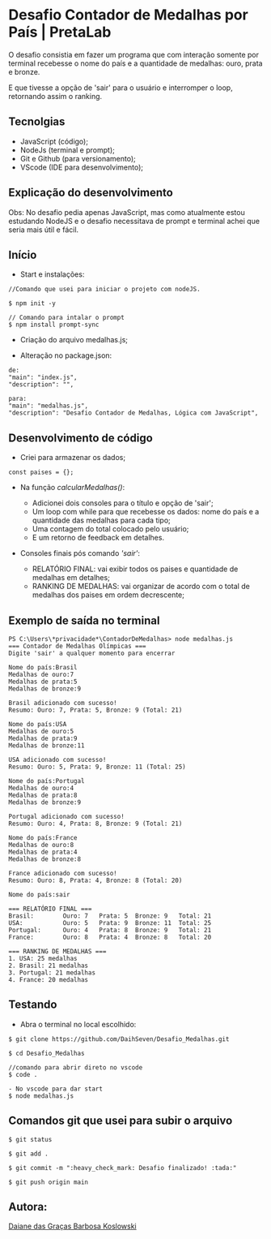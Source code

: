 # Desafio Contador de Medalhas por País | PretaLab

 O desafio consistia em fazer um programa que com interação somente por terminal recebesse o nome do país e a quantidade de medalhas: ouro, prata e bronze.

 E que tivesse a opção de 'sair' para o usuário e interromper o loop, retornando assim o ranking.

 ## Tecnolgias

 - JavaScript (código);
 - NodeJs (terminal e prompt);
 - Git e Github (para versionamento);
 - VScode (IDE para desenvolvimento);

 ## Explicação do desenvolvimento

 Obs: No desafio pedia apenas JavaScript, mas como atualmente estou estudando NodeJS e o desafio necessitava de prompt e terminal achei que seria mais útil e fácil.

 ## Início

 - Start e instalações:

 ````
//Comando que usei para iniciar o projeto com nodeJS.

$ npm init -y

// Comando para intalar o prompt
$ npm install prompt-sync

````
- Criação do arquivo medalhas.js;

- Alteração no package.json:
````
de:
"main": "index.js",
"description": "",

para:
"main": "medalhas.js",
"description": "Desafio Contador de Medalhas, Lógica com JavaScript",
````

## Desenvolvimento de código

- Criei para armazenar os dados;
````
const paises = {};
````

- Na função <i>calcularMedalhas()</i>:

    - Adicionei dois consoles para o título e opção de 'sair';
    - Um loop com while para que recebesse os dados: nome do país e a quantidade das medalhas para cada tipo;
    - Uma contagem do total colocado pelo usuário;
    - E um retorno de feedback em detalhes.

- Consoles finais pós comando <i>'sair'</i>:
    - RELATÓRIO FINAL: vai exibir todos os paises e quantidade de medalhas em detalhes;
    - RANKING DE MEDALHAS: vai organizar de acordo com o total de medalhas dos paises em ordem decrescente;

## Exemplo de saída no terminal
````
PS C:\Users\*privacidade*\ContadorDeMedalhas> node medalhas.js       
=== Contador de Medalhas Olímpicas ===
Digite 'sair' a qualquer momento para encerrar

Nome do país:Brasil
Medalhas de ouro:7
Medalhas de prata:5
Medalhas de bronze:9

Brasil adicionado com sucesso!
Resumo: Ouro: 7, Prata: 5, Bronze: 9 (Total: 21)

Nome do país:USA
Medalhas de ouro:5
Medalhas de prata:9
Medalhas de bronze:11

USA adicionado com sucesso!
Resumo: Ouro: 5, Prata: 9, Bronze: 11 (Total: 25)

Nome do país:Portugal
Medalhas de ouro:4
Medalhas de prata:8
Medalhas de bronze:9

Portugal adicionado com sucesso!
Resumo: Ouro: 4, Prata: 8, Bronze: 9 (Total: 21)

Nome do país:France
Medalhas de ouro:8
Medalhas de prata:4
Medalhas de bronze:8

France adicionado com sucesso!
Resumo: Ouro: 8, Prata: 4, Bronze: 8 (Total: 20)

Nome do país:sair

=== RELATÓRIO FINAL ===
Brasil:        Ouro: 7   Prata: 5  Bronze: 9   Total: 21
USA:           Ouro: 5   Prata: 9  Bronze: 11  Total: 25
Portugal:      Ouro: 4   Prata: 8  Bronze: 9   Total: 21
France:        Ouro: 8   Prata: 4  Bronze: 8   Total: 20

=== RANKING DE MEDALHAS ===
1. USA: 25 medalhas
2. Brasil: 21 medalhas
3. Portugal: 21 medalhas
4. France: 20 medalhas

````
## Testando

- Abra o terminal no local escolhido:
````
$ git clone https://github.com/DaihSeven/Desafio_Medalhas.git

$ cd Desafio_Medalhas

//comando para abrir direto no vscode
$ code . 

- No vscode para dar start
$ node medalhas.js
````

## Comandos git que usei para subir o arquivo

````
$ git status

$ git add .

$ git commit -m ":heavy_check_mark: Desafio finalizado! :tada:"

$ git push origin main

````
## Autora:

[Daiane das Graças Barbosa Koslowski](https://github.com/DaihSeven)